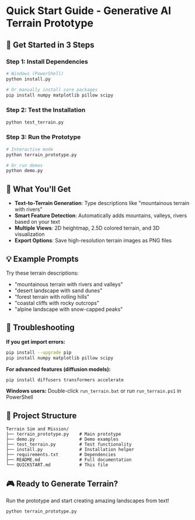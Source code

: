 # Quick Start Guide - Generative AI Terrain Prototype

## 🚀 Get Started in 3 Steps

### Step 1: Install Dependencies
```bash
# Windows (PowerShell)
python install.py

# Or manually install core packages
pip install numpy matplotlib pillow scipy
```

### Step 2: Test the Installation
```bash
python test_terrain.py
```

### Step 3: Run the Prototype
```bash
# Interactive mode
python terrain_prototype.py

# Or run demos
python demo.py
```

## 🎯 What You'll Get

- **Text-to-Terrain Generation**: Type descriptions like "mountainous terrain with rivers"
- **Smart Feature Detection**: Automatically adds mountains, valleys, rivers based on your text
- **Multiple Views**: 2D heightmap, 2.5D colored terrain, and 3D visualization
- **Export Options**: Save high-resolution terrain images as PNG files

## 💡 Example Prompts

Try these terrain descriptions:
- "mountainous terrain with rivers and valleys"
- "desert landscape with sand dunes"
- "forest terrain with rolling hills"
- "coastal cliffs with rocky outcrops"
- "alpine landscape with snow-capped peaks"

## 🔧 Troubleshooting

**If you get import errors:**
```bash
pip install --upgrade pip
pip install numpy matplotlib pillow scipy
```

**For advanced features (diffusion models):**
```bash
pip install diffusers transformers accelerate
```

**Windows users:** Double-click `run_terrain.bat` or run `run_terrain.ps1` in PowerShell

## 📁 Project Structure

```
Terrain Sim and Mission/
├── terrain_prototype.py    # Main prototype
├── demo.py                 # Demo examples
├── test_terrain.py         # Test functionality
├── install.py              # Installation helper
├── requirements.txt        # Dependencies
├── README.md               # Full documentation
└── QUICKSTART.md           # This file
```

## 🎮 Ready to Generate Terrain?

Run the prototype and start creating amazing landscapes from text!

```bash
python terrain_prototype.py
```
